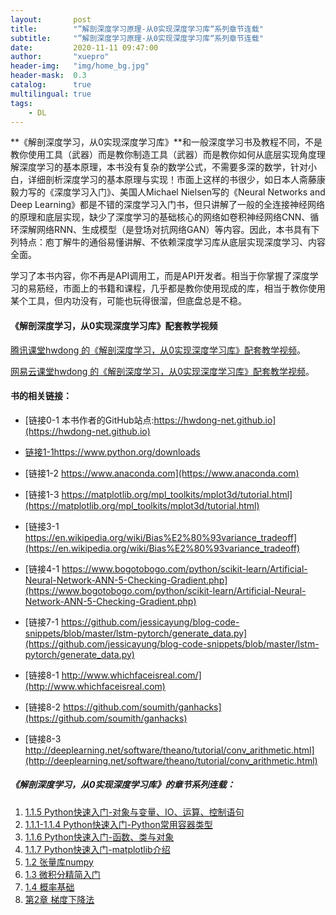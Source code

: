 ```yaml
---
layout:       post
title:        "”解剖深度学习原理-从0实现深度学习库“系列章节连载"
subtitle:     "”解剖深度学习原理-从0实现深度学习库“系列章节连载"
date:         2020-11-11 09:47:00
author:       "xuepro"
header-img:   "img/home_bg.jpg"
header-mask:  0.3
catalog:      true
multilingual: true
tags:
    - DL
---
```


**《解剖深度学习，从0实现深度学习库》**和一般深度学习书及教程不同，不是教你使用工具（武器）而是教你制造工具（武器）而是教你如何从底层实现角度理解深度学习的基本原理，本书没有复杂的数学公式，不需要多深的数学，针对小白，详细剖析深度学习的基本原理与实现！市面上这样的书很少，如日本人斋藤康毅力写的《深度学习入门》、美国人Michael Nielsen写的《Neural Networks and Deep Learning》都是不错的深度学习入门书，但只讲解了一般的全连接神经网络的原理和底层实现，缺少了深度学习的基础核心的网络如卷积神经网络CNN、循环深解网络RNN、生成模型（是登场对抗网络GAN）等内容。因此，本书具有下列特点：庖丁解牛的通俗易懂讲解、不依赖深度学习库从底层实现深度学习、内容全面。

学习了本书内容，你不再是API调用工，而是API开发者。相当于你掌握了深度学习的易筋经，市面上的书籍和课程，几乎都是教你使用现成的库，相当于教你使用某个工具，但内功没有，可能也玩得很溜，但底盘总是不稳。

#### 《解剖深度学习，从0实现深度学习库》配套教学视频

[腾讯课堂hwdong 的《解剖深度学习，从0实现深度学习库》配套教学视频](https://ke.qq.com/course/2996033?tuin=ac5537fd)。

[网易云课堂hwdong 的《解剖深度学习，从0实现深度学习库》配套教学视频](https://study.163.com/course/courseMain.htm?courseId=1210746801&share=2&shareId=400000000236023)。


#### 书的相关链接：

+ [链接0-1  本书作者的GitHub站点:https://hwdong-net.github.io](https://hwdong-net.github.io)

+ [链接1-1https://www.python.org/downloads ](https://www.python.org/downloads)

+ [链接1-2 https://www.anaconda.com](https://www.anaconda.com)

+ [链接1-3 https://matplotlib.org/mpl_toolkits/mplot3d/tutorial.html](https://matplotlib.org/mpl_toolkits/mplot3d/tutorial.html)

+ [链接3-1 https://en.wikipedia.org/wiki/Bias%E2%80%93variance_tradeoff](https://en.wikipedia.org/wiki/Bias%E2%80%93variance_tradeoff)

+ [链接4-1 https://www.bogotobogo.com/python/scikit-learn/Artificial-Neural-Network-ANN-5-Checking-Gradient.php](https://www.bogotobogo.com/python/scikit-learn/Artificial-Neural-Network-ANN-5-Checking-Gradient.php)

+ [链接7-1 https://github.com/jessicayung/blog-code-snippets/blob/master/lstm-pytorch/generate_data.py](https://github.com/jessicayung/blog-code-snippets/blob/master/lstm-pytorch/generate_data.py)

+ [链接8-1 http://www.whichfaceisreal.com/](http://www.whichfaceisreal.com)

+ [链接8-2 https://github.com/soumith/ganhacks](https://github.com/soumith/ganhacks)

+ [链接8-3 http://deeplearning.net/software/theano/tutorial/conv_arithmetic.html](http://deeplearning.net/software/theano/tutorial/conv_arithmetic.html)

##### 《解剖深度学习，从0实现深度学习库》的章节系列连载：

1.  [1.1.5 Python快速入门-对象与变量、IO、运算、控制语句](https://www.jianshu.com/p/c228c746daae)
2.  [1.1.1-1.1.4 Python快速入门-Python常用容器类型](https://www.jianshu.com/p/160224b94529)
3.  [1.1.6 Python快速入门-函数、类与对象](https://www.jianshu.com/p/52af5b7bcf8f)
4.  [1.1.7 Python快速入门-matplotlib介绍 ](https://www.jianshu.com/p/4c91abf78047)
5.  [1.2 张量库numpy](https://www.jianshu.com/p/296a4ef09d53) 
6.  [1.3 微积分精简入门](https://www.jianshu.com/p/b6b402dbb9dd)
7.  [1.4 概率基础](https://www.jianshu.com/p/b45114273671)
8.  [第2章 梯度下降法](https://www.jianshu.com/p/86da16265373)
